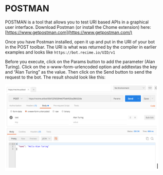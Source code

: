 # POSTMAN

POSTMAN is a tool that allows you to test URI based APIs in a graphical user interface. Download Postman (or install the Chome extension) here: [https://www.getpostman.com](https://www.getpostman.com/)

Once you have Postman installed, open it up and put in the URI of your bot in the POST toolbar. The URI is what was returned by the compiler in earlier examples and looks like `https://bot.recime.io/UID/v1`

Before you execute, click on the Params button to add the parameter \(Alan Turing\). Click on the x-www-form-urlencoded option and addtextas the key and “Alan Turing” as the value. Then click on the Send button to send the request to the bot. The result should look like this:

![](bot-1c.png)
